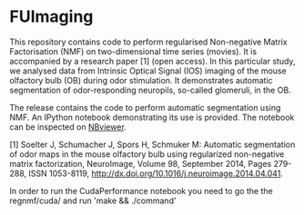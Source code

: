 FUImaging
=========

This repository contains code to perform regularised Non-negative Matrix Factorisation (NMF) on two-dimensional time series (movies). It is accompanied by a research paper [1] (open access).  In this particular study, we analysed data from Intrinsic Optical Signal (IOS) imaging of the mouse olfactory bulb (OB) during odor stimulation. It demonstrates automatic segmentation of odor-responding neuropils, so-called glomeruli, in the OB.

The release contains the code to perform automatic segmentation using NMF. An IPython notebook demonstrating its use is provided. The notebook can be inspected on [NBviewer](http://nbviewer.ipython.org/github/jansoe/FUImaging/blob/master/examples/IOSsegmentation/regNMF.ipynb).

<!-- I commented out the following stuff about the GUI. Maybe put this into a dedicated README.md?
	Alternatively, we could make this README larger and with sections that cover all aspects of the repository.


A Qt GUI is included.

You might perform regularized NMF at three different UI levels:

1. Use directly the regularizedHALS module: Instantiate a regHALS object and call it with a numpy array of a image sequenze

2. Employ the ImageComponentAnalysis framework. In there every measurement is encapsulated as a TimeSeries object. There are various classes, including NMF and sICA to act on such an TimeSeries object

3. Use the GUI: $python path-to-code/maingui.py Then select folder with folder of measurments (either TimeSeries objects or png-files). Be aware that this GUI is still very basic and inflexible. -->


[1] Soelter J, Schumacher J, Spors H, Schmuker M: Automatic segmentation of odor maps in the mouse olfactory bulb using regularized non-negative matrix factorization, NeuroImage, Volume 98, September 2014, Pages 279-288, ISSN 1053-8119, http://dx.doi.org/10.1016/j.neuroimage.2014.04.041.

In order to run the CudaPerformance notebook you need to go the the  regnmf/cuda/ and run 'make && ./command'
